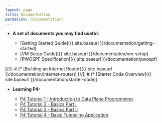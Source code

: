 ```yaml
---
layout: page
title: Documentation
permalink: /documentation/
---
```


* **A set of documents you may find useful:**

    * [Getting Started Guide]({{ site.baseurl }}/documentation/getting-started)
    * [VM Setup Guide]({{ site.baseurl }}/documentation/vm-setup)
    * [PWOSPF Specification]({{ site.baseurl }}/documentation/pwospf)

[//]: # (* [Building an Internet Router]({{ site.baseurl }}/documentation/internet-router))
[//]: # (* [Starter Code Overview]({{ site.baseurl }}/documentation/starter-code))

* **Learning P4:**

    * [P4 Tutorial 1 - Introduction to Data Plane Programming](https://www.youtube.com/watch?v=4w-jEr99pBE&feature=youtu.be)
    * [P4 Tutorial 2 - Basics Part I](https://www.youtube.com/watch?v=cvDtVobw9wE)
    * [P4 Tutorial 3 - Basics Part II](https://www.youtube.com/watch?v=6LXtneLfAPI)
    * [P4 Tutorial 4 - Basic Tunneling Application](https://www.youtube.com/watch?v=KlEi87XYMBE)
